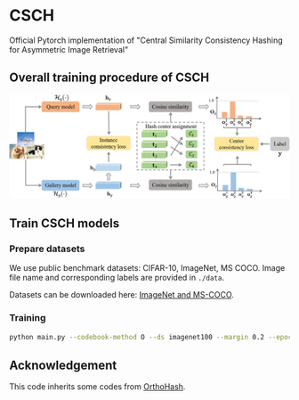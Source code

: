 # CSCH
Official Pytorch implementation of "Central Similarity Consistency Hashing for Asymmetric Image Retrieval"

## Overall training procedure of CSCH

<p align="center"><img src="figures/framework.png" width="900"></p>

## Train CSCH models
### Prepare datasets
We use public benchmark datasets: CIFAR-10, ImageNet, MS COCO. 
Image file name and corresponding labels are provided in ```./data```.

Datasets can be downloaded here:
<a href="https://github.com/swuxyj/DeepHash-pytorch">ImageNet and MS-COCO</a>.

### Training
```bash
python main.py --codebook-method O --ds imagenet100 --margin 0.2 --epochs 150 --assignment True --device 0 --arch_top mobilenetv3 --arch_bottom resnet50 --nbit 32 --bs 64 --gamma 10 
```
## Acknowledgement
This code inherits some codes from <a href="https://github.com/kamwoh/orthohash">OrthoHash</a>.
